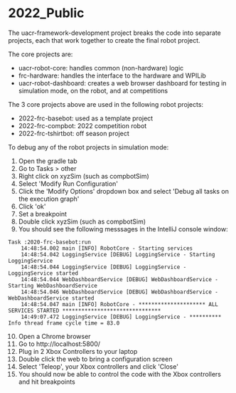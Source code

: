 # 2022_Public

The uacr-framework-development project breaks the code into separate projects, each that work together to create the final robot project.

The core projects are:

- uacr-robot-core: handles common (non-hardware) logic
- frc-hardware: handles the interface to the hardware and WPILib
- uacr-robot-dashboard: creates a web browser dashboard for testing in simulation mode, on the robot, and at competitions

The 3 core projects above are used in the following robot projects:

- 2022-frc-basebot: used as a template project
- 2022-frc-compbot: 2022 competition robot
- 2022-frc-tshirtbot: off season project

To debug any of the robot projects in simulation mode:

1. Open the gradle tab
2. Go to Tasks > other
3. Right click on xyzSim (such as compbotSim)
4. Select 'Modify Run Configuration'
5. Click the 'Modify Options' dropdown box and select 'Debug all tasks on the execution graph'
6. Click 'ok'
7. Set a breakpoint
8. Double click xyzSim (such as compbotSim)
9. You should see the following messsages in the IntelliJ console window:

```
Task :2020-frc-basebot:run
    14:48:54.002 main [INFO] RobotCore - Starting services
    14:48:54.042 LoggingService [DEBUG] LoggingService - Starting LoggingService
    14:48:54.044 LoggingService [DEBUG] LoggingService - LoggingService started
    14:48:54.044 WebDashboardService [DEBUG] WebDashboardService - Starting WebDashboardService
    14:48:54.046 WebDashboardService [DEBUG] WebDashboardService - WebDashboardService started
    14:48:54.047 main [INFO] RobotCore - ********************* ALL SERVICES STARTED *******************************
    14:49:07.472 LoggingService [DEBUG] LoggingService - ********** Info thread frame cycle time = 83.0
```

10. Open a Chrome browser
11. Go to http://localhost:5800/
12. Plug in 2 Xbox Controllers to your laptop
13. Double click the web to bring a configuration screen
14. Select 'Teleop', your Xbox controllers and click 'Close'
15. You should now be able to control the code with the Xbox controllers and hit breakpoints
